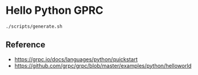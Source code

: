 # Hello Python GPRC

```shell
./scripts/generate.sh
```

## Reference
- https://grpc.io/docs/languages/python/quickstart
- https://github.com/grpc/grpc/blob/master/examples/python/helloworld

